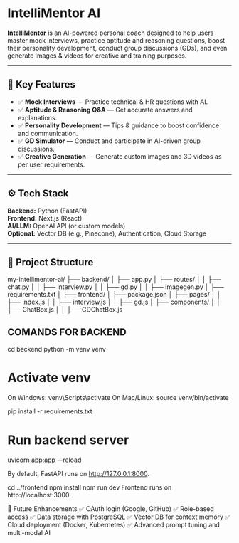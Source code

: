 # IntelliMentor AI

**IntelliMentor** is an AI-powered personal coach designed to help users master mock interviews, practice aptitude and reasoning questions, boost their personality development, conduct group discussions (GDs), and even generate images & videos for creative and training purposes.

---

## 🚀 **Key Features**

- ✅ **Mock Interviews** — Practice technical & HR questions with AI.
- ✅ **Aptitude & Reasoning Q&A** — Get accurate answers and explanations.
- ✅ **Personality Development** — Tips & guidance to boost confidence and communication.
- ✅ **GD Simulator** — Conduct and participate in AI-driven group discussions.
- ✅ **Creative Generation** — Generate custom images and 3D videos as per user requirements.

---

## ⚙️ **Tech Stack**

**Backend:** Python (FastAPI)  
**Frontend:** Next.js (React)  
**AI/LLM:** OpenAI API (or custom models)  
**Optional:** Vector DB (e.g., Pinecone), Authentication, Cloud Storage

---

## 📂 **Project Structure**

my-intellimentor-ai/
├── backend/
│ ├── app.py
│ ├── routes/
│ │ ├── chat.py
│ │ ├── interview.py
│ │ ├── gd.py
│ │ ├── imagegen.py
│ ├── requirements.txt
│
├── frontend/
│ ├── package.json
│ ├── pages/
│ │ ├── index.js
│ │ ├── interview.js
│ │ ├── gd.js
│ ├── components/
│ │ ├── ChatBox.js
│ │ ├── GDChatBox.js

## COMANDS FOR BACKEND
cd backend
python -m venv venv
# Activate venv 
On Windows:
venv\Scripts\activate
On Mac/Linux:
source venv/bin/activate

pip install -r requirements.txt

# Run backend server
uvicorn app:app --reload

By default, FastAPI runs on http://127.0.0.1:8000.

cd ../frontend
npm install
npm run dev
Frontend runs on http://localhost:3000.

📌 Future Enhancements
✅ OAuth login (Google, GitHub)
✅ Role-based access
✅ Data storage with PostgreSQL
✅ Vector DB for context memory
✅ Cloud deployment (Docker, Kubernetes)
✅ Advanced prompt tuning and multi-modal AI

